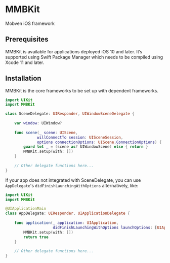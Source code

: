 # MMBKit

Mobven iOS framework

## Prerequisites

MMBKit is available for applications deployed iOS 10 and later. It’s supported using Swift Package Manager which needs to be compiled using Xcode 11 and later.

## Installation

MMBKit is the core frameworks to be set up with dependent frameworks.

```swift
import UIKit
import MMBKit

class SceneDelegate: UIResponder, UIWindowSceneDelegate {
    
    var window: UIWindow?
    
    func scene(_ scene: UIScene,
              willConnectTo session: UISceneSession,
              options connectionOptions: UIScene.ConnectionOptions) {
        guard let _ = (scene as? UIWindowScene) else { return }
        MMBKit.setup(with: [])
    }
    
    // Other delegate functions here...
}
```

If your app does not integrated with SceneDelegate, you can use `AppDelegate`'s `didFinishLaunchingWithOptions` alternatively, like:
```swift
import UIKit
import MMBKit

@UIApplicationMain
class AppDelegate: UIResponder, UIApplicationDelegate {
    
    func application(_ application: UIApplication,
                     didFinishLaunchingWithOptions launchOptions: [UIApplication.LaunchOptionsKey: Any]?) -> Bool {
        MMBKit.setup(with: [])
        return true
    }
    
    // Other delegate functions here...
}
```
